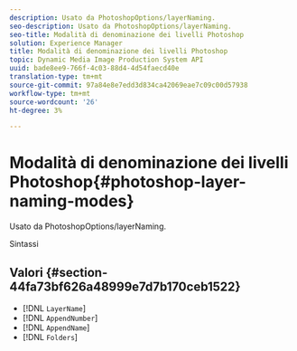 ```yaml
---
description: Usato da PhotoshopOptions/layerNaming.
seo-description: Usato da PhotoshopOptions/layerNaming.
seo-title: Modalità di denominazione dei livelli Photoshop
solution: Experience Manager
title: Modalità di denominazione dei livelli Photoshop
topic: Dynamic Media Image Production System API
uuid: bade8ee9-766f-4c03-88d4-4d54faecd40e
translation-type: tm+mt
source-git-commit: 97a84e8e7edd3d834ca42069eae7c09c00d57938
workflow-type: tm+mt
source-wordcount: '26'
ht-degree: 3%

---
```



# Modalità di denominazione dei livelli Photoshop{#photoshop-layer-naming-modes}

Usato da PhotoshopOptions/layerNaming.

Sintassi

## Valori {#section-44fa73bf626a48999e7d7b170ceb1522}

* [!DNL `LayerName`]
* [!DNL `AppendNumber`]
* [!DNL `AppendName`]
* [!DNL `Folders`]

